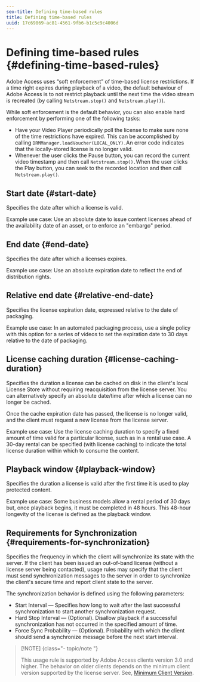 ```yaml
---
seo-title: Defining time-based rules
title: Defining time-based rules
uuid: 17c69869-ac81-4561-9fb6-b1c5c9c4006d
---
```


# Defining time-based rules {#defining-time-based-rules}

Adobe Access uses “soft enforcement” of time-based license restrictions. If a time right expires during playback of a video, the default behaviour of Adobe Access is to not restrict playback until the next time the video stream is recreated (by calling `Netstream.stop()` and `Netstream.play()`).

While soft enforcement is the default behavior, you can also enable hard enforcement by performing one of the following tasks:

* Have your Video Player periodically poll the license to make sure none of the time restrictions have expired. This can be accomplished by calling `DRMManager.loadVoucher(LOCAL_ONLY).`An error code indicates that the locally-stored license is no longer valid. 
* Whenever the user clicks the Pause button, you can record the current video timestamp and then call `Netstream.stop().`When the user clicks the Play button, you can seek to the recorded location and then call `Netstream.play()`.

## Start date {#start-date}

Specifies the date after which a license is valid.

Example use case: Use an absolute date to issue content licenses ahead of the availability date of an asset, or to enforce an "embargo" period.

## End date {#end-date}

Specifies the date after which a licenses expires.

Example use case: Use an absolute expiration date to reflect the end of distribution rights. 

## Relative end date {#relative-end-date}

Specifies the license expiration date, expressed relative to the date of packaging.

Example use case: In an automated packaging process, use a single policy with this option for a series of videos to set the expiration date to 30 days relative to the date of packaging.

## License caching duration {#license-caching-duration}

Specifies the duration a license can be cached on disk in the client's local License Store without requiring reacquisition from the license server. You can alternatively specify an absolute date/time after which a license can no longer be cached.

Once the cache expiration date has passed, the license is no longer valid, and the client must request a new license from the license server.

Example use case: Use the license caching duration to specify a fixed amount of time valid for a particular license, such as in a rental use case. A 30-day rental can be specified (with license caching) to indicate the total license duration within which to consume the content.

## Playback window {#playback-window}

Specifies the duration a license is valid after the first time it is used to play protected content.

Example use case: Some business models allow a rental period of 30 days but, once playback begins, it must be completed in 48 hours. This 48-hour longevity of the license is defined as the playback window.

## Requirements for Synchronization {#requirements-for-synchronization}

Specifies the frequency in which the client will synchronize its state with the server. If the client has been issued an out-of-band license (without a license server being contacted), usage rules may specify that the client must send synchronization messages to the server in order to synchronize the client's secure time and report client state to the server.

The synchronization behavior is defined using the following parameters:

* Start Interval — Specifies how long to wait after the last successful synchronization to start another synchronization request. 
* Hard Stop Interval — (Optional). Disallow playback if a successful synchronization has not occurred in the specified amount of time. 
* Force Sync Probability — (Optional). Probability with which the client should send a synchronize message before the next start interval.

>[!NOTE] {class="- topic/note "}
>
>This usage rule is supported by Adobe Access clients version 3.0 and higher. The behavior on older clients depends on the minimum client version supported by the license server. See, [Minimum Client Version](../../../aaxs-protecting-content/content-implementing-the-license-server/content-handling-license-reqs/content-minimum-client-version.md).